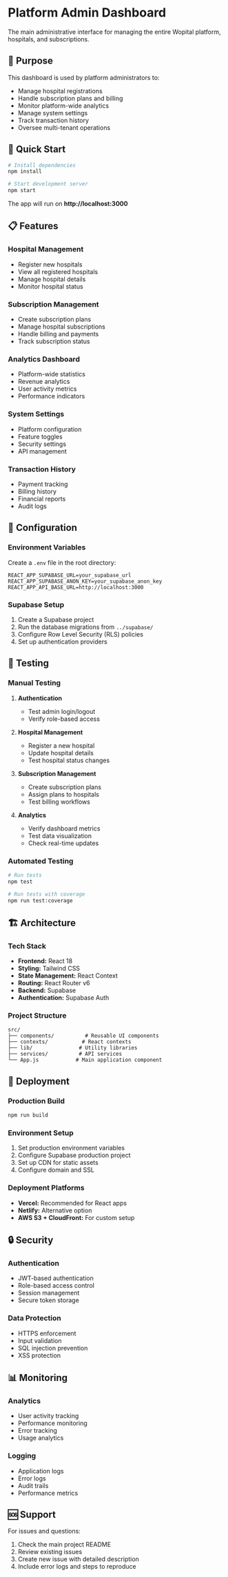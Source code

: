 # Platform Admin Dashboard

The main administrative interface for managing the entire Wopital platform, hospitals, and subscriptions.

## 🎯 Purpose

This dashboard is used by platform administrators to:
- Manage hospital registrations
- Handle subscription plans and billing
- Monitor platform-wide analytics
- Manage system settings
- Track transaction history
- Oversee multi-tenant operations

## 🚀 Quick Start

```bash
# Install dependencies
npm install

# Start development server
npm start
```

The app will run on **http://localhost:3000**

## 📋 Features

### Hospital Management
- Register new hospitals
- View all registered hospitals
- Manage hospital details
- Monitor hospital status

### Subscription Management
- Create subscription plans
- Manage hospital subscriptions
- Handle billing and payments
- Track subscription status

### Analytics Dashboard
- Platform-wide statistics
- Revenue analytics
- User activity metrics
- Performance indicators

### System Settings
- Platform configuration
- Feature toggles
- Security settings
- API management

### Transaction History
- Payment tracking
- Billing history
- Financial reports
- Audit logs

## 🔧 Configuration

### Environment Variables
Create a `.env` file in the root directory:

```env
REACT_APP_SUPABASE_URL=your_supabase_url
REACT_APP_SUPABASE_ANON_KEY=your_supabase_anon_key
REACT_APP_API_BASE_URL=http://localhost:3000
```

### Supabase Setup
1. Create a Supabase project
2. Run the database migrations from `../supabase/`
3. Configure Row Level Security (RLS) policies
4. Set up authentication providers

## 🧪 Testing

### Manual Testing
1. **Authentication**
   - Test admin login/logout
   - Verify role-based access

2. **Hospital Management**
   - Register a new hospital
   - Update hospital details
   - Test hospital status changes

3. **Subscription Management**
   - Create subscription plans
   - Assign plans to hospitals
   - Test billing workflows

4. **Analytics**
   - Verify dashboard metrics
   - Test data visualization
   - Check real-time updates

### Automated Testing
```bash
# Run tests
npm test

# Run tests with coverage
npm run test:coverage
```

## 🏗️ Architecture

### Tech Stack
- **Frontend:** React 18
- **Styling:** Tailwind CSS
- **State Management:** React Context
- **Routing:** React Router v6
- **Backend:** Supabase
- **Authentication:** Supabase Auth

### Project Structure
```
src/
├── components/          # Reusable UI components
├── contexts/           # React contexts
├── lib/               # Utility libraries
├── services/          # API services
└── App.js            # Main application component
```

## 🚀 Deployment

### Production Build
```bash
npm run build
```

### Environment Setup
1. Set production environment variables
2. Configure Supabase production project
3. Set up CDN for static assets
4. Configure domain and SSL

### Deployment Platforms
- **Vercel:** Recommended for React apps
- **Netlify:** Alternative option
- **AWS S3 + CloudFront:** For custom setup

## 🔒 Security

### Authentication
- JWT-based authentication
- Role-based access control
- Session management
- Secure token storage

### Data Protection
- HTTPS enforcement
- Input validation
- SQL injection prevention
- XSS protection

## 📊 Monitoring

### Analytics
- User activity tracking
- Performance monitoring
- Error tracking
- Usage analytics

### Logging
- Application logs
- Error logs
- Audit trails
- Performance metrics

## 🆘 Support

For issues and questions:
1. Check the main project README
2. Review existing issues
3. Create new issue with detailed description
4. Include error logs and steps to reproduce 